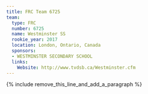 ```yaml
---
title: FRC Team 6725
team:
  type: FRC
  number: 6725
  name: Westminster SS
  rookie_year: 2017
  location: London, Ontario, Canada
  sponsors:
  - WESTMINSTER SECONDARY SCHOOL
  links:
    Website: http://www.tvdsb.ca/Westminster.cfm
---
```


{% include remove_this_line_and_add_a_paragraph %}